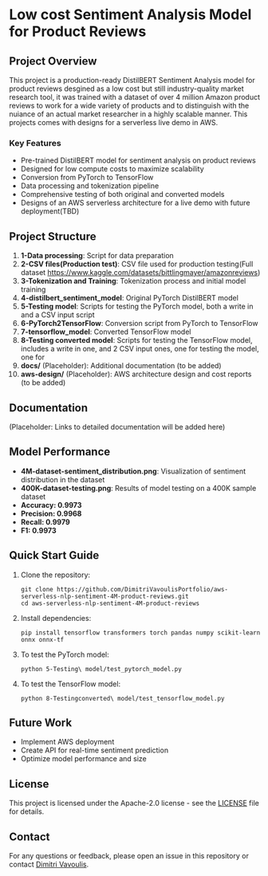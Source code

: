 # Low cost Sentiment Analysis Model for Product Reviews

## Project Overview

This project is a production-ready DistilBERT Sentiment Analysis model for product reviews desgined as a low cost but still industry-quality market research tool, it was trained with a dataset of over 4 million Amazon product reviews to work for a wide variety of products and to distinguish with the nuiance of an actual market researcher in a highly scalable manner. This projects comes with designs for a serverless live demo in AWS. 

### Key Features

- Pre-trained DistilBERT model for sentiment analysis on product reviews
- Designed for low compute costs to maximize scalability
- Conversion from PyTorch to TensorFlow
- Data processing and tokenization pipeline
- Comprehensive testing of both original and converted models
- Designs of an AWS serverless architecture for a live demo with future deployment(TBD)

## Project Structure

1. **1-Data processing**: Script for data preparation
2. **2-CSV files(Production test)**: CSV file used for production testing(Full dataset https://www.kaggle.com/datasets/bittlingmayer/amazonreviews)
3. **3-Tokenization and Training**: Tokenization process and initial model training
4. **4-distilbert_sentiment_model**: Original PyTorch DistilBERT model
5. **5-Testing model**: Scripts for testing the PyTorch model, both a write in and a CSV input script 
6. **6-PyTorch2TensorFlow**: Conversion script from PyTorch to TensorFlow
7. **7-tensorflow_model**: Converted TensorFlow model
8. **8-Testing converted model**: Scripts for testing the TensorFlow model, includes a write in one, and 2 CSV input ones, one for testing the model, one for 
9. **docs/** (Placeholder): Additional documentation (to be added)
10. **aws-design/** (Placeholder): AWS architecture design and cost reports (to be added)

## Documentation

(Placeholder: Links to detailed documentation will be added here)

## Model Performance

- **4M-dataset-sentiment_distribution.png**: Visualization of sentiment distribution in the dataset
- **400K-dataset-testing.png**: Results of model testing on a 400K sample dataset
- **Accuracy: 0.9973**
- **Precision: 0.9968**
- **Recall: 0.9979**
- **F1: 0.9973**
 
## Quick Start Guide

1. Clone the repository:
   ```
   git clone https://github.com/DimitriVavoulisPortfolio/aws-serverless-nlp-sentiment-4M-product-reviews.git
   cd aws-serverless-nlp-sentiment-4M-product-reviews
   ```

2. Install dependencies:
   ```
   pip install tensorflow transformers torch pandas numpy scikit-learn onnx onnx-tf 
   ```

3. To test the PyTorch model:
   ```
   python 5-Testing\ model/test_pytorch_model.py
   ```

4. To test the TensorFlow model:
   ```
   python 8-Testingconverted\ model/test_tensorflow_model.py
   ```

## Future Work

- Implement AWS deployment
- Create API for real-time sentiment prediction
- Optimize model performance and size 

## License

This project is licensed under the Apache-2.0 license - see the [LICENSE](LICENSE) file for details.

## Contact

For any questions or feedback, please open an issue in this repository or contact [Dimitri Vavoulis](mailto:dimitrivavoulis3@gmail.com).
